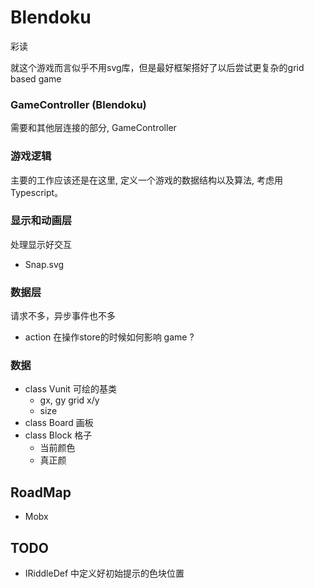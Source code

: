 # Blendoku

彩读

就这个游戏而言似乎不用svg库，但是最好框架搭好了以后尝试更复杂的grid based game

### GameController (Blendoku)
需要和其他层连接的部分, GameController

### 游戏逻辑
主要的工作应该还是在这里, 定义一个游戏的数据结构以及算法, 考虑用 Typescript。

### 显示和动画层
处理显示好交互
- Snap.svg

### 数据层

请求不多，异步事件也不多
- action 在操作store的时候如何影响 game ?

### 数据

- class Vunit  可绘的基类
    - gx, gy     grid x/y
    - size
- class Board 画板
- class Block 格子
    - 当前颜色
    - 真正颜

## RoadMap

- Mobx

## TODO

- IRiddleDef 中定义好初始提示的色块位置
